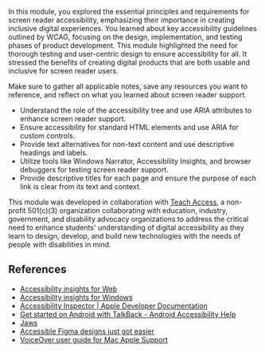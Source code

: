 In this module, you explored the essential principles and requirements for screen reader accessibility, emphasizing their importance in creating inclusive digital experiences. You learned about key accessibility guidelines outlined by WCAG, focusing on the design, implementation, and testing phases of product development. This module highlighted the need for thorough testing and user-centric design to ensure accessibility for all. It stressed the benefits of creating digital products that are both usable and inclusive for screen reader users.

Make sure to gather all applicable notes, save any resources you want to reference, and reflect on what you learned about screen reader support.
- Understand the role of the accessibility tree and use ARIA attributes to enhance screen reader support.
- Ensure accessibility for standard HTML elements and use ARIA for custom controls.
- Provide text alternatives for non-text content and use descriptive headings and labels.
- Utilize tools like Windows Narrator, Accessibility Insights, and browser debuggers for testing screen reader support.
- Provide descriptive titles for each page and ensure the purpose of each link is clear from its text and context.

This module was developed in collaboration with [Teach Access](https://teachaccess.org/), a non-profit 501(c)(3) organization collaborating with education, industry, government, and disability advocacy organizations to address the critical need to enhance students' understanding of digital accessibility as they learn to design, develop, and build new technologies with the needs of people with disabilities in mind.

## References

- [Accessibility insights for Web](https://accessibilityinsights.io/docs/web/overview/)
- [Accessibility insights for Windows](https://accessibilityinsights.io/docs/windows/overview/)
- [Accessibility Inspector | Apple Developer Documentation](https://developer.apple.com/documentation/accessibility/accessibility-inspector)
- [Get started on Android with TalkBack - Android Accessibility Help](https://support.google.com/accessibility/android/answer/6283677?hl=en)
- [Jaws](https://www.freedomscientific.com/products/software/jaws/)
- [Accessible Figma designs just got easier](https://www.linkedin.com/pulse/accessible-figma-designs-just-got-easier-ben-truelove/?trackingId=6o88RA2ATkWCJlzn7jeJNg%3D%3D)
- [VoiceOver user guide for Mac Apple Support](https://support.apple.com/en-in/guide/voiceover/welcome/mac)